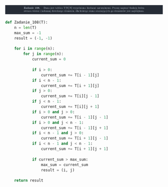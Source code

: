 <picture>
  <source srcset="../../srt/zbior_zadan/108.png" media="(prefers-color-scheme: light)">
  <source srcset="../../srt/zbior_zadan/black_108.png" media="(prefers-color-scheme: dark)">
  <img src="../../srt/zbior_zadan/black_108.png" alt="zadanie 108">
</picture>

```python
def Zadanie_108(T):
    n = len(T)
    max_sum = -1
    result = (-1, -1)

    for i in range(n):
        for j in range(n):
            current_sum = 0

            if i > 0:
                current_sum += T[i - 1][j]
            if i < n - 1:
                current_sum += T[i + 1][j]
            if j > 0:
                current_sum += T[i][j - 1]
            if j < n - 1:
                current_sum += T[i][j + 1]
            if i > 0 and j > 0:
                current_sum += T[i - 1][j - 1]
            if i > 0 and j < n - 1:
                current_sum += T[i - 1][j + 1]
            if i < n - 1 and j > 0:
                current_sum += T[i + 1][j - 1]
            if i < n - 1 and j < n - 1:
                current_sum += T[i + 1][j + 1]

            if current_sum > max_sum:
                max_sum = current_sum
                result = (i, j)

    return result



```